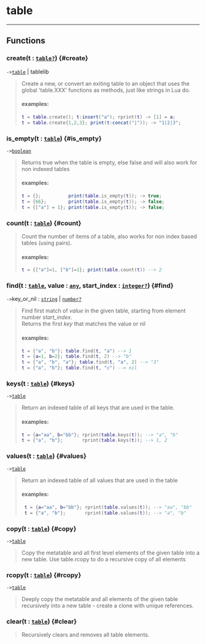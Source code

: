 # table  

<!-- toc -->
  

---  
## Functions
### create(t : [`table`](../../API/builtins/table.md)[`?`](../../API/builtins/nil.md)) {#create}
`->`[`table`](../../API/builtins/table.md) | tablelib  

> Create a new, or convert an exiting table to an object that uses the global
> 'table.XXX' functions as methods, just like strings in Lua do.
> #### examples:
> ```lua
> t = table.create(); t:insert("a"); rprint(t) -> [1] = a;
> t = table.create{1,2,3}; print(t:concat("|")); -> "1|2|3";
> ```
### is_empty(t : [`table`](../../API/builtins/table.md)) {#is_empty}
`->`[`boolean`](../../API/builtins/boolean.md)  

> Returns true when the table is empty, else false and will also work
> for non indexed tables
> #### examples:
> ```lua
> t = {};          print(table.is_empty(t)); -> true;
> t = {66};        print(table.is_empty(t)); -> false;
> t = {["a"] = 1}; print(table.is_empty(t)); -> false;
### count(t : [`table`](../../API/builtins/table.md)) {#count}
> Count the number of items of a table, also works for non index
> based tables (using pairs).
> #### examples:
> ```lua
> t = {["a"]=1, ["b"]=1}; print(table.count(t)) --> 2
> ```
### find(t : [`table`](../../API/builtins/table.md), value : [`any`](../../API/builtins/any.md), start_index : [`integer`](../../API/builtins/integer.md)[`?`](../../API/builtins/nil.md)) {#find}
`->`key_or_nil : [`string`](../../API/builtins/string.md) | [`number`](../../API/builtins/number.md)[`?`](../../API/builtins/nil.md)  

> Find first match of *value* in the given table, starting from element
> number *start_index*.<br>
> Returns the first *key* that matches the value or nil
> #### examples:
> ```lua
> t = {"a", "b"}; table.find(t, "a") --> 1
> t = {a=1, b=2}; table.find(t, 2) --> "b"
> t = {"a", "b", "a"}; table.find(t, "a", 2) --> "3"
> t = {"a", "b"}; table.find(t, "c") --> nil
> ```
### keys(t : [`table`](../../API/builtins/table.md)) {#keys}
`->`[`table`](../../API/builtins/table.md)  

> Return an indexed table of all keys that are used in the table.
> #### examples:
> ```lua
> t = {a="aa", b="bb"}; rprint(table.keys(t)); --> "a", "b"
> t = {"a", "b"};       rprint(table.keys(t)); --> 1, 2
> ```
### values(t : [`table`](../../API/builtins/table.md)) {#values}
`->`[`table`](../../API/builtins/table.md)  

> Return an indexed table of all values that are used in the table
> #### examples:
> ```lua
>  t = {a="aa", b="bb"}; rprint(table.values(t)); --> "aa", "bb"
>  t = {"a", "b"};       rprint(table.values(t)); --> "a", "b"
> ```
### copy(t : [`table`](../../API/builtins/table.md)) {#copy}
`->`[`table`](../../API/builtins/table.md)  

> Copy the metatable and all first level elements of the given table into a
> new table. Use table.rcopy to do a recursive copy of all elements
### rcopy(t : [`table`](../../API/builtins/table.md)) {#rcopy}
`->`[`table`](../../API/builtins/table.md)  

> Deeply copy the metatable and all elements of the given table recursively
> into a new table - create a clone with unique references.
### clear(t : [`table`](../../API/builtins/table.md)) {#clear}
> Recursively clears and removes all table elements.  

